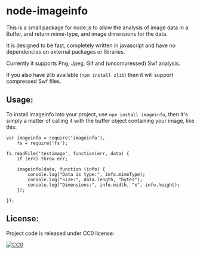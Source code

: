 # node-imageinfo

This is a small package for node.js to allow the analysis of image data in a Buffer, and return mime-type, and image dimensions for the data.

It is designed to be fast, completely written in javascript and have no dependencies on external packages or libraries.

Currently it supports Png, Jpeg, Gif and (uncompressed) Swf analysis.

If you also have zlib available (`npm install zlib`) then it will support compressed Swf files.

## Usage:

To install imageinfo into your project, use `npm install imageinfo`, then it's simply a matter of calling it with the buffer object containing your image, like this:

	var imageinfo = require('imageinfo'),
		fs = require('fs');

	fs.readFile('testimage', function(err, data) {
		if (err) throw err;

		imageinfo(data, function (info) {
			console.log("Data is type:", info.mimeType);
			console.log("Size:", data.length, "bytes");
			console.log("Dimensions:", info.width, "x", info.height);
		});
		
	});

## License:

Project code is released under CC0 license:

<a rel="license" href="http://creativecommons.org/publicdomain/zero/1.0/">
<img src="http://i.creativecommons.org/p/zero/1.0/88x31.png" style="border-style: none;" alt="CC0" />
</a>
